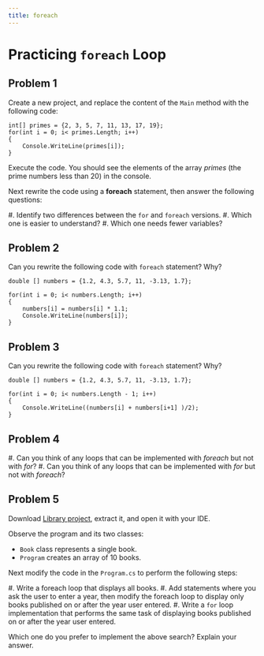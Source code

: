 ```yaml
---
title: foreach
---
```


# Practicing `foreach` Loop

## Problem 1

Create a new project, and replace the content of the `Main` method with the following code:

```
int[] primes = {2, 3, 5, 7, 11, 13, 17, 19};
for(int i = 0; i< primes.Length; i++)
{
    Console.WriteLine(primes[i]);
}
```

Execute the code. You should see the elements of the array _primes_ (the prime numbers less than 20) in the console.

Next rewrite the code using a **foreach** statement, then answer the following questions:
 
#. Identify two differences between the `for` and `foreach` versions. 
#. Which one is easier to understand?
#. Which one needs fewer variables?

## Problem 2

Can you rewrite the following code with `foreach` statement? Why?

```
double [] numbers = {1.2, 4.3, 5.7, 11, -3.13, 1.7};

for(int i = 0; i< numbers.Length; i++)
{
    numbers[i] = numbers[i] * 1.1;
    Console.WriteLine(numbers[i]);
}
```

## Problem 3


Can you rewrite the following code with `foreach` statement? Why?

```
double [] numbers = {1.2, 4.3, 5.7, 11, -3.13, 1.7};

for(int i = 0; i< numbers.Length - 1; i++)
{   
    Console.WriteLine((numbers[i] + numbers[i+1] )/2);
}
```

## Problem 4

#. Can you think of any loops that can be implemented with _foreach_ but not with _for_?
#. Can you think of any loops that can be implemented with _for_ but not with _foreach_?


## Problem 5

Download [Library project](Library.zip), extract it, and open it with your IDE. 

Observe the program and its two classes:

- `Book` class represents a single book. 
- `Program` creates an array of 10 books.

Next modify the code in the `Program.cs` to perform the following steps:

#. Write a foreach loop that displays all books.
#. Add statements where you ask the user to enter a year, then modify the foreach loop to display only books published on or after the year user entered.
#. Write a `for` loop implementation that performs the same task of displaying books published on or after the year user entered.

Which one do you prefer to implement the above search? Explain your answer.
